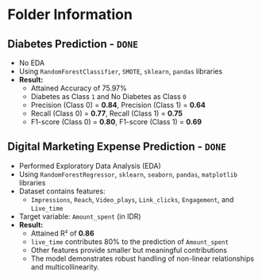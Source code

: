 # Folder Information
## Diabetes Prediction - `DONE`
- No EDA
- Using `RandomForestClassifier`, `SMOTE`, `sklearn`, `pandas` libraries
- **Result:**
    - Attained Accuracy of 75.97%
    - Diabetes as Class `1` and No Diabetes as Class `0`
    - Precision (Class 0) = **0.84**, Precision (Class 1) = **0.64**
    - Recall (Class 0) = **0.77**, Recall (Class 1) = **0.75**
    - F1-score (Class 0) = **0.80**, F1-score (Class 1) = **0.69**

## Digital Marketing Expense Prediction - `DONE`
- Performed Exploratory Data Analysis (EDA)
- Using `RandomForestRegressor`, `sklearn`, `seaborn`, `pandas`, `matplotlib` libraries
- Dataset contains features:
  - `Impressions`, `Reach`, `Video_plays`, `Link_clicks`, `Engagement`, and `Live_time`
- Target variable: `Amount_spent` (in IDR)
- **Result:**
   - Attained R² of **0.86**
   - `live_time` contributes 80% to the prediction of `Amount_spent`
   - Other features provide smaller but meaningful contributions
   - The model demonstrates robust handling of non-linear relationships and multicollinearity.
